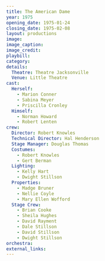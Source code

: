 ```yaml
---
title: The American Dame
year: 1975
opening_date: 1975-01-24
closing_date: 1975-02-08
layout: productions
image:
image_caption:
image_credit:
playbill: 
category: 
details:
  Theatre: Theatre Jacksonville
  Venue: Little Theatre
cast:
  Herself:
    - Marion Conner
    - Sabina Meyer
    - Priscilla Cronley
  Himself:
    - Norman Howard
    - Robert Lenten
crew: 
  Director: Robert Knowles
  Technical Director: Hal Henderson
  Stage Manager: Douglas Thomas
  Costumes:
    - Robert Knowles
    - Gert Berman
  Lighting:
    - Kelly Hart
    - Dwight Stillson
  Properties:
    - Madge Bruner
    - Nellie Coyle
    - Mary Ellen Wofford
  Stage Crew:
    - Brian Cooke
    - Sheila Hughes
    - David Rayment
    - Dale Stillson
    - David Stillson
    - Dwight Stillson
orchestra:
external_links:
---
```


